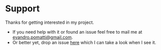 # Support

Thanks for getting interested in my project.

- If you need help with it or found an issue feel free to mail me at [evandro.pomatti@gmail.com](mailto:evandro.pomatti@gmail.com).
- Or better yet, drop an issue [here](https://github.com/epomatti/big-azure-terraform-showcase/issues) which I can take a look when I see it.